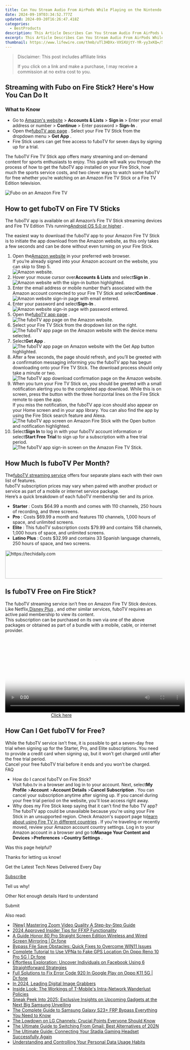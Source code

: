 ```yaml
---
title: Can You Stream Audio From AirPods While Playing on the Nintendo Switch?
date: 2024-09-19T03:34:52.777Z
updated: 2024-09-20T16:26:47.418Z
categories:
  - BestProducts
description: This Article Describes Can You Stream Audio From AirPods While Playing on the Nintendo Switch?
excerpt: This Article Describes Can You Stream Audio From AirPods While Playing on the Nintendo Switch?
thumbnail: https://www.lifewire.com/thmb/uTl3HDXx-VXSXUjtY-YR-yy3xKQ=/540x405/filters:no_upscale():max_bytes(150000):strip_icc():format(webp)/how-to-connect-airpods-to-a-nintendo-switch-8b9f33294fcd426c9be408ac7bbbd8fa.jpg
---
```


>  Disclaimer: This post includes affiliate links
>
>  If you click on a link and make a purchase, I may receive a commission at no extra cost to you.
>

## Streaming with Fubo on Fire Stick? Here's How You Can Do It
### What to Know

* Go to [Amazon's website](http://www.amazon.com/?tag=lifewire-onsite-prod-20&ascsubtag=8682247%7Cn897e6dae67904407849bdf1081f761d806%7C) \> **Accounts & Lists** \> **Sign in** \> Enter your email address or number > **Continue** \> Enter password > **Sign-In** .
* Open the[fuboTV app page](https://www.amazon.com/fuboTV-Live/dp/B019DCHDZK/?tag=lifewire-onsite-prod-20&ascsubtag=8682247%7Cn897e6dae67904407849bdf1081f761d806%7C) . Select your Fire TV Stick from the dropdown menu > **Get App** .
* Fire Stick users can get free access to fuboTV for seven days by signing up for a trial.

 The fuboTV Fire TV Stick app offers many streaming and on-demand content for sports enthusiasts to enjoy. This guide will walk you through the process of how to get the fuboTV app installed on your Fire Stick, how much the sports service costs, and two clever ways to watch some fuboTV for free whether you’re watching on an Amazon Fire TV Stick or a Fire TV Edition television.

![Fubo on an Amazon Fire TV](https://www.lifewire.com/thmb/T2jSHyJaiLYV73X6f8iwzr-eSLw=/1500x0/filters:no_upscale():max_bytes(150000):strip_icc():format(webp)/fuboonamazon-f1ef924606ed4cf2984850e8c4041b43.jpg)

## How to get fuboTV on Fire TV Sticks

 The fuboTV app is available on all Amazon’s Fire TV Stick streaming devices and Fire TV Edition TVs running[Android OS 5.0 or higher](https://www.lifewire.com/android-versions-4173277) .

 The easiest way to download the fuboTV app to your Amazon Fire TV Stick is to initiate the app download from the Amazon website, as this only takes a few seconds and can be done without even turning on your Fire Stick.

1. Open the[Amazon website](http://www.amazon.com/?tag=lifewire-onsite-prod-20&ascsubtag=8682247%7Cn897e6dae67904407849bdf1081f761d806%7C) in your preferred web browser.  
 If you’re already signed into your Amazon account on the website, you can skip to Step 5.  
![Amazon website.](https://www.lifewire.com/thmb/6B4F938NOQEL7zdrnQoW3YieRo0=/1500x0/filters:no_upscale():max_bytes(150000):strip_icc():format(webp)/how-to-get-fubotv-on-firestick-03-c6a5b04ecaa8499bb539afcee1623560.jpg)
2. Hover your mouse cursor over**Accounts & Lists** and select**Sign in** .  
![Amazon website with the sign-in button highlighted.](https://www.lifewire.com/thmb/MUWs7SWVa3F6_0VNgFGA_UhrgJo=/1500x0/filters:no_upscale():max_bytes(150000):strip_icc():format(webp)/002_get-fubotv-on-firestick-5203917-747abef8c0f4475eba65cafc3c66a8d2.jpg)
3. Enter the email address or mobile number that’s associated with the Amazon account connected to your Fire TV Stick and select**Continue** .  
![Amazon website sign-in page with email entered.](https://www.lifewire.com/thmb/qHverg52fBTm0YHKBpRYnpnLiUE=/1500x0/filters:no_upscale():max_bytes(150000):strip_icc():format(webp)/003_get-fubotv-on-firestick-5203917-9e752ab84e634fe29a304bff6167007a.jpg)
4. Enter your password and select**Sign-In** .  
![Amazon website sign-in page with password entered.](https://www.lifewire.com/thmb/VGl4tLrz5vKmmN2BQl6vYj1qnpI=/1500x0/filters:no_upscale():max_bytes(150000):strip_icc():format(webp)/004_get-fubotv-on-firestick-5203917-0e0c2ac310d24cbd9c94d52f84f95215.jpg)
5. Open the[fuboTV app page](https://www.amazon.com/fuboTV-Live/dp/B019DCHDZK/?tag=lifewire-onsite-prod-20&ascsubtag=8682247%7Cn897e6dae67904407849bdf1081f761d806%7C) .  
![The fuboTV app page on the Amazon website.](https://www.lifewire.com/thmb/-k6fCqLewAzRSn3XMn1NAQzX-mE=/1500x0/filters:no_upscale():max_bytes(150000):strip_icc():format(webp)/005_get-fubotv-on-firestick-5203917-95203054b3584696b6ff072148d5cda7.jpg)
6. Select your Fire TV Stick from the dropdown list on the right.  
![The fuboTV app page on the Amazon website with the device menu selected.](https://www.lifewire.com/thmb/bPITXv4bM3Kq_O7H7FRlwY24ulk=/1500x0/filters:no_upscale():max_bytes(150000):strip_icc():format(webp)/006_get-fubotv-on-firestick-5203917-04c0940cdafe46e4b79144d756759f35.jpg)
7. Select**Get App** .  
![The fuboTV app page on Amazon website with the Get App button highlighted.](https://www.lifewire.com/thmb/rOCBVFMO4I-ldwFMjiB6ArRnh7E=/1500x0/filters:no_upscale():max_bytes(150000):strip_icc():format(webp)/007_get-fubotv-on-firestick-5203917-0d2bf8ecd7d14b8b86eaa0d8e42c8660.jpg)
8. After a few seconds, the page should refresh, and you’ll be greeted with a confirmation messaging informing you the fuboTV app has begun downloading onto your Fire TV Stick. The download process should only take a minute or two.  
![The fuboTV app download confirmation page on the Amazon website.](https://www.lifewire.com/thmb/Jf7LW9sZT8Kol0WcGhnQxcIOOg8=/1500x0/filters:no_upscale():max_bytes(150000):strip_icc():format(webp)/008_get-fubotv-on-firestick-5203917-f4e57c138d544aa48abd10eb5bcfb026.jpg)
9. When you turn your Fire TV Stick on, you should be greeted with a small notification alerting you to the completed app download. While this is on screen, press the button with the three horizontal lines on the Fire Stick remote to open the app.  
 If you miss the notification, the fuboTV app icon should also appear on your Home screen and in your app library. You can also find the app by using the Fire Stick search feature and Alexa.  
![The fuboTV app screen on Amazon Fire Stick with the Open button and notification highlighted.](https://www.lifewire.com/thmb/4ve7ib0lU4r8DA9sHu0bx9mfz2w=/1500x0/filters:no_upscale():max_bytes(150000):strip_icc():format(webp)/009_get-fubotv-on-firestick-5203917-229c89d98f784ebf82d3bdaade6706bb.jpg)
10. Select**Sign In** to log in with your fuboTV account information or select**Start Free Trial** to sign up for a subscription with a free trial period.  
![The fuboTV app sign-in screen on the Amazon Fire TV Stick.](https://www.lifewire.com/thmb/eCbJ-W6PYqBiHX8ioBCV1iO2q0c=/1500x0/filters:no_upscale():max_bytes(150000):strip_icc():format(webp)/0010_get-fubotv-on-firestick-5203917-19dd7928475045bba6fa6433992e2873.jpg)  

## How Much Is fuboTV Per Month?

 The[fuboTV streaming service](https://www.lifewire.com/fubotv-4159948) offers four separate plans each with their own list of features.  
 fuboTV subscription prices may vary when paired with another product or service as part of a mobile or internet service package.  
 Here’s a quick breakdown of each fuboTV membership tier and its price.  

* **Starter** : Costs $64.99 a month and comes with 110 channels, 250 hours of recording, and three screens.  
* **Pro** : Costs $69.99 a month and features 110 channels, 1,000 hours of space, and unlimited screens.  
* **Elite** : This fuboTV subscription costs $79.99 and contains 158 channels, 1,000 hours of space, and unlimited screens.  
* **Latino Plus** : Costs $32.99 and contains 33 Spanish language channels, 250 hours of space, and two screens.  

<!-- affiliate ads begin -->
<a href="https://appsumo.8odi.net/c/5597632/2052059/7443" target="_top" id="2052059">
  <img src="//a.impactradius-go.com/display-ad/7443-2052059" border="0" alt="https://techidaily.com" width="728" height="90"/>
</a>
<img height="0" width="0" src="https://appsumo.8odi.net/i/5597632/2052059/7443" style="position:absolute;visibility:hidden;" border="0" />
<!-- affiliate ads end -->

## Is fuboTV Free on Fire Stick?

 The fuboTV streaming service isn’t free on Amazon Fire TV Stick devices. Like Netflix,[Disney Plus](https://www.lifewire.com/get-disney-plus-on-fire-tv-5112870) , and other similar services, fuboTV requires an active paid membership to view its content.  
 This subscription can be purchased on its own via one of the above packages or obtained as part of a bundle with a mobile, cable, or internet provider.  

<!-- affiliate ads begin -->
<span id="1983539">
					<video width="576" height="240" style="cursor:pointer"
           poster="//a.impactradius-go.com/display-clicktoplayimage/1983539.png"
           onclick="if(!this.playClicked){this.play();this.setAttribute('controls',true);this.playClicked=true;}">
	   <source src="//a.impactradius-go.com/display-ad/22993-1983539">
	   <img src="//a.impactradius-go.com/display-clicktoplayimage/1983539.png" style="border: none; height: 100%; width: 100%; object-fit: contain">
	</video>
	<div style="width:360px;text-align:center"><a href="javascript:window.open(decodeURIComponent('https%3A%2F%2Fhomestyler.sjv.io%2Fc%2F5597632%2F1983539%2F22993'), '_blank');void(0);">Click here</a></div>
</span>
<img height="0" width="0" src="https://imp.pxf.io/i/5597632/1983539/22993" style="position:absolute;visibility:hidden;" border="0" />
<!-- affiliate ads end -->

## How Can I Get fuboTV for Free?

 While the fuboTV service isn’t free, it is possible to get a seven-day free trial when signing up for the Starter, Pro, and Elite subscriptions. You need to provide a credit card when signing up, but it won’t get charged until after the free trial period.  
 Cancel your free fuboTV trial before it ends and you won’t be charged.  
 FAQ  

* How do I cancel fuboTV on Fire Stick?  
    Visit fubo.tv in a browser and log in to your account. Next, select**My Profile** \>**Account** \>**Account Details** \>**Cancel Subscription** . You can cancel your subscription anytime after signing up. If you cancel during your free trial period on the website, you'll lose access right away.  
* Why does my Fire Stick keep saying that it can't find the fubo TV app?  
    The fuboTV app could be unavailable because you're using your Fire Stick in an unsupported region. Check Amazon's support page to[learn about using Fire TV in different countries](https://www.amazon.com/gp/help/customer/display.html?nodeId=201624360&tag=lifewire-onsite-prod-20&ascsubtag=8682247%7Cn897e6dae67904407849bdf1081f761d806%7C) . If you're traveling or recently moved, review your Amazon account country settings. Log in to your Amazon account in a browser and go to**Manage Your Content and Devices** \>**Preferences** \>**Country Settings** .

Was this page helpful?

Thanks for letting us know!

 Get the Latest Tech News Delivered Every Day

[Subscribe](https://www.lifewire.com/#)

Tell us why!

 Other  Not enough details  Hard to understand

 Submit

<ins class="adsbygoogle"
     style="display:block"
     data-ad-format="autorelaxed"
     data-ad-client="ca-pub-7571918770474297"
     data-ad-slot="1223367746"></ins>

<ins class="adsbygoogle"
     style="display:block"
     data-ad-client="ca-pub-7571918770474297"
     data-ad-slot="8358498916"
     data-ad-format="auto"
     data-full-width-responsive="true"></ins>

<span class="atpl-alsoreadstyle">Also read:</span>
<div><ul>
<li><a href="https://extra-skills.techidaily.com/new-mastering-zoom-video-quality-a-step-by-step-guide/"><u>[New] Mastering Zoom Video Quality A Step-by-Step Guide</u></a></li>
<li><a href="https://article-tips.techidaily.com/2024-approved-insider-tips-for-ffxp-functionality/"><u>2024 Approved Insider Tips for FFXP Functionality</u></a></li>
<li><a href="https://screen-mirror.techidaily.com/a-guide-honor-80-pro-straight-screen-edition-wireless-and-wired-screen-mirroring-drfone-by-drfone-android/"><u>A Guide Honor 80 Pro Straight Screen Edition Wireless and Wired Screen Mirroring | Dr.fone</u></a></li>
<li><a href="https://win11-tips.techidaily.com/bypass-file-save-obstacles-quick-fixes-to-overcome-win11-issues/"><u>Bypass File Save Obstacles: Quick Fixes to Overcome WIN11 Issues</u></a></li>
<li><a href="https://fake-location.techidaily.com/complete-tutorial-to-use-vpna-to-fake-gps-location-on-oppo-reno-10-pro-5g-drfone-by-drfone-virtual-android/"><u>Complete Tutorial to Use VPNa to Fake GPS Location On Oppo Reno 10 Pro 5G | Dr.fone</u></a></li>
<li><a href="https://tech-renaissance.techidaily.com/effortless-exploration-uncover-individuals-on-facebook-using-6-straightforward-strategies/"><u>Effortless Exploration: Uncover Individuals on Facebook Using 6 Straightforward Strategies</u></a></li>
<li><a href="https://howto.techidaily.com/full-solutions-to-fix-error-code-920-in-google-play-on-oppo-k11-5g-drfone-by-drfone-fix-android-problems-fix-android-problems/"><u>Full Solutions to Fix Error Code 920 In Google Play on Oppo K11 5G | Dr.fone</u></a></li>
<li><a href="https://video-capture.techidaily.com/in-2024-leading-digital-image-grabbers/"><u>In 2024, Leading Digital Image Grabbers</u></a></li>
<li><a href="https://tech-renaissance.techidaily.com/inside-look-the-workings-of-t-mobiles-intra-network-wanderlust-policies/"><u>Inside Look: The Workings of T-Mobile's Intra-Network Wanderlust Policies</u></a></li>
<li><a href="https://tech-renaissance.techidaily.com/sneak-peek-into-2025-exclusive-insights-on-upcoming-gadgets-at-the-next-big-samsung-unveiling/"><u>Sneak Peek Into 2025: Exclusive Insights on Upcoming Gadgets at the Next Big Samsung Unveiling</u></a></li>
<li><a href="https://android-frp.techidaily.com/the-complete-guide-to-samsung-galaxy-s23plus-frp-bypass-everything-you-need-to-know-by-drfone-android/"><u>The Complete Guide to Samsung Galaxy S23+ FRP Bypass Everything You Need to Know</u></a></li>
<li><a href="https://tech-renaissance.techidaily.com/the-lowdown-on-lg-channels-crucial-points-everyone-should-know/"><u>The Lowdown on LG Channels: Crucial Points Everyone Should Know</u></a></li>
<li><a href="https://tech-renaissance.techidaily.com/the-ultimate-guide-to-switching-from-gmail-best-alternatives-of-202n/"><u>The Ultimate Guide to Switching From Gmail: Best Alternatives of 202N</u></a></li>
<li><a href="https://tech-renaissance.techidaily.com/the-ultimate-guide-connecting-your-stadia-gaming-headset-successfully-again/"><u>The Ultimate Guide: Connecting Your Stadia Gaming Headset Successfully Again</u></a></li>
<li><a href="https://tech-renaissance.techidaily.com/understanding-and-controlling-your-personal-data-usage-habits/"><u>Understanding and Controlling Your Personal Data Usage Habits</u></a></li>
</ul></div>


